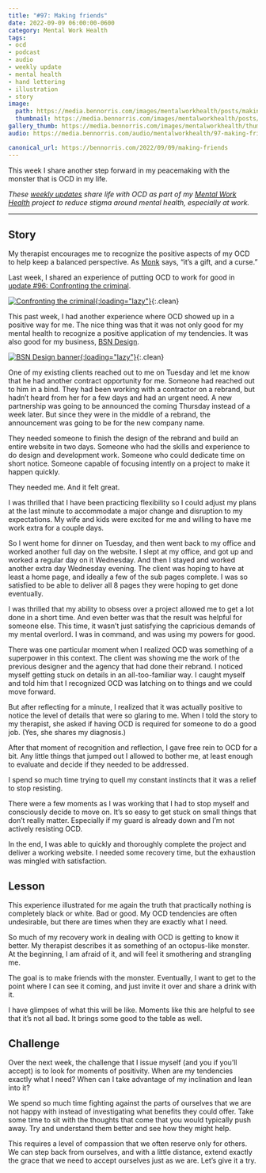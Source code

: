 ```yaml
---
title: "#97: Making friends"
date: 2022-09-09 06:00:00-0600
category: Mental Work Health
tags:
- ocd
- podcast
- audio
- weekly update
- mental health
- hand lettering
- illustration
- story
image: 
  path: https://media.bennorris.com/images/mentalworkhealth/posts/making-friends.jpg
  thumbnail: https://media.bennorris.com/images/mentalworkhealth/posts/thumbnails/making-friends.jpg
gallery_thumb: https://media.bennorris.com/images/mentalworkhealth/thumbs/making-friends.jpg
audio: https://media.bennorris.com/audio/mentalworkhealth/97-making-friends.mp3

canonical_url: https://bennorris.com/2022/09/09/making-friends
---
```



This week I share another step forward in my peacemaking with the monster that is OCD in my life.

_These [weekly updates](https://bennorris.com/tags/weekly-update/) share life with OCD as part of my [Mental Work Health](https://bennorris.com/mental-work-health) project to reduce stigma around mental health, especially at work._

<!--audio="media.bennorris.com/audio/mentalworkhealth/97-making-friends.mp3"-->

***

## Story

My therapist encourages me to recognize the positive aspects of my OCD to help keep a balanced perspective. As [Monk](https://en.m.wikipedia.org/wiki/Monk_(TV_series)) says, “it’s a gift, and a curse.”

Last week, I shared an experience of putting OCD to work for good in [update #96: Confronting the criminal](https://bennorris.com/2022/09/02/confronting-the-criminal).

[![Confronting the criminal](https://media.bennorris.com/images/mentalworkhealth/posts/confronting-the-criminal.jpeg){:loading="lazy"}](https://bennorris.com/2022/09/02/confronting-the-criminal){:.clean}

This past week, I had another experience where OCD showed up in a positive way for me. The nice thing was that it was not only good for my mental health to recognize a positive application of my tendencies. It was also good for my business, [BSN Design](https://bsn.design).

[![BSN Design banner](https://bsn.design/assets/images/banner.png){:loading="lazy"}](https://bsn.design){:.clean}

One of my existing clients reached out to me on Tuesday and let me know that he had another contract opportunity for me. Someone had reached out to him in a bind. They had been working with a contractor on a rebrand, but hadn’t heard from her for a few days and had an urgent need. A new partnership was going to be announced the coming Thursday instead of a week later. But since they were in the middle of a rebrand, the announcement was going to be for the new company name.

They needed someone to finish the design of the rebrand and build an entire website in two days. Someone who had the skills and experience to do design and development work. Someone who could dedicate time on short notice. Someone capable of focusing intently on a project to make it happen quickly.

They needed me. And it felt great.

I was thrilled that I have been practicing flexibility so I could adjust my plans at the last minute to accommodate a major change and disruption to my expectations. My wife and kids were excited for me and willing to have me work extra for a couple days.

So I went home for dinner on Tuesday, and then went back to my office and worked another full day on the website. I slept at my office, and got up and worked a regular day on it Wednesday. And then I stayed and worked another extra day Wednesday evening. The client was hoping to have at least a home page, and ideally a few of the sub pages complete. I was so satisfied to be able to deliver all 8 pages they were hoping to get done eventually.

I was thrilled that my ability to obsess over a project allowed me to get a lot done in a short time. And even better was that the result was helpful for someone else. This time, it wasn’t just satisfying the capricious demands of my mental overlord. I was in command, and was using my powers for good.

There was one particular moment when I realized OCD was something of a superpower in this context. The client was showing me the work of the previous designer and the agency that had done their rebrand. I noticed myself getting stuck on details in an all-too-familiar way. I caught myself and told him that I recognized OCD was latching on to things and we could move forward.

But after reflecting for a minute, I realized that it was actually positive to notice the level of details that were so glaring to me. When I told the story to my therapist, she asked if having OCD is required for someone to do a good job. (Yes, she shares my diagnosis.)

After that moment of recognition and reflection, I gave free rein to OCD for a bit. Any little things that jumped out I allowed to bother me, at least enough to evaluate and decide if they needed to be addressed.

I spend so much time trying to quell my constant instincts that it was a relief to stop resisting.

There were a few moments as I was working that I had to stop myself and consciously decide to move on. It’s so easy to get stuck on small things that don’t really matter. Especially if my guard is already down and I’m not actively resisting OCD.

In the end, I was able to quickly and thoroughly complete the project and deliver a working website. I needed some recovery time, but the exhaustion was mingled with satisfaction.


## Lesson

This experience illustrated for me again the truth that practically nothing is completely black or white. Bad or good. My OCD tendencies are often undesirable, but there are times when they are exactly what I need.

So much of my recovery work in dealing with OCD is getting to know it better. My therapist describes it as something of an octopus-like monster. At the beginning, I am afraid of it, and will feel it smothering and strangling me.

The goal is to make friends with the monster. Eventually, I want to get to the point where I can see it coming, and just invite it over and share a drink with it.

I have glimpses of what this will be like. Moments like this are helpful to see that it’s not all bad. It brings some good to the table as well.


## Challenge

Over the next week, the challenge that I issue myself (and you if you’ll accept) is to look for moments of positivity. When are my tendencies exactly what I need? When can I take advantage of my inclination and lean into it?

We spend so much time fighting against the parts of ourselves that we are not happy with instead of investigating what benefits they could offer. Take some time to sit with the thoughts that come that you would typically push away. Try and understand them better and see how they might help.

This requires a level of compassion that we often reserve only for others. We can step back from ourselves, and with a little distance, extend exactly the grace that we need to accept ourselves just as we are. Let’s give it a try.



